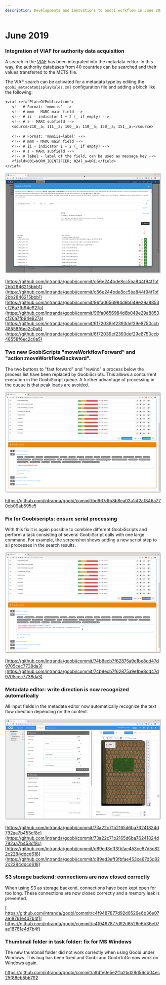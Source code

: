 ```yaml
---
description: Developments and innovations to Goobi workflow in June 2019
---
```


# June 2019

### Integration of VIAF for authority data acquisition

A search in the [VIAF](https://viaf.org/) has been integrated into the metadata editor. In this way, the authority databases from 40 countries can be searched and their values transferred to the METS file.

The VIAF search can be activated for a metadata type by editing the `goobi_metadataDisplayRules.xml` configuration file and adding a block like the following:

```markup
<viaf ref="PlaceOfPublication">                
   <!-- # Format: 'mmmiis' -->                
   <!-- # mmm - MARC main field -->                
   <!-- # ii - indicator 1 + 2 (_ if empty) -->                
   <!-- # s - MARC subfield -->                
   <source>210__a; 111__a; 100__a; 110__a; 150__a; 151__a;</source>                
    
   <!-- # Format: 'mmmiis=label' -->                
   <!-- # mmm - MARC main field -->                
   <!-- # ii - indicator 1 + 2 (_ if empty) -->                
   <!-- # s - MARC subfield -->                
   <!-- # label - label of the field, can be used as message key -->                
   <field>001=NORM_IDENTIFIER; 0247_a=URI;</field>                
</viaf> 
```

![VIAF search in the metadata editor](../.gitbook/assets/1906_viaf_1.png)

[https://github.com/intranda/goobi/commit/d56e244bde8cc5ba844f94f1bf2bb2846215bbb1](https://github.com/intranda/goobi/commit/d56e244bde8cc5ba844f94f1bf2bb2846215bbb1)  
[https://github.com/intranda/goobi/commit/96fa0656984d6b049e29a8853cf26a7fb94e927a](https://github.com/intranda/goobi/commit/96fa0656984d6b049e29a8853cf26a7fb94e927a)  
[https://github.com/intranda/goobi/commit/6f72039ef2393def29e8750ccb48558f6ec2c0a5](https://github.com/intranda/goobi/commit/6f72039ef2393def29e8750ccb48558f6ec2c0a5)

### Two new GoobiScripts "moveWorkflowForward" and "action:moveWorkflowBackward".

The two buttons to "fast forward" and "rewind" a process below the process list have been replaced by GoobiScripts. This allows a concurrent execution in the GoobiScript queue. A further advantage of processing in the queue is that peak loads are avoided.

![Two new GoobiScripts](../.gitbook/assets/1906_goobiscript_1.png)

[https://github.com/intranda/goobi/commit/bd967dfb8b8ea02a1af2af846a770cb09ab595e5  ](https://github.com/intranda/goobi/commit/bd967dfb8b8ea02a1af2af846a770cb09ab595e5%20%20)

### Fix for Goobiscripts: ensure serial processing

With this fix it is again possible to combine different GoobiScripts and perform a task consisting of several GoobiScript calls with one large command. For example, the screenshot shows adding a new script step to all processes in the search results.

![Multiple GoobiScripts in one call](../.gitbook/assets/1906_goobiscript_2.png)

[https://github.com/intranda/goobi/commit/74b8ecb7f62875a9e1be8cd47d9705cec7738da3](https://github.com/intranda/goobi/commit/74b8ecb7f62875a9e1be8cd47d9705cec7738da3)

### Metadata editor: write direction is now recognized automatically

All input fields in the metadata editor now automatically recognize the text flow direction depending on the content.

![Metadata editor input fields with right to left text](../.gitbook/assets/1906_metadata_rtl.png)

[https://github.com/intranda/goobi/commit/73a22c71b2165d6ba76241824d792aa7b453cf8c](https://github.com/intranda/goobi/commit/73a22c71b2165d6ba76241824d792aa7b453cf8c)  
[https://github.com/intranda/goobi/commit/d89ed3eff3fbfae453ce67d5c822c2284ddcd618](https://github.com/intranda/goobi/commit/d89ed3eff3fbfae453ce67d5c822c2284ddcd618)

### S3 storage backend: connections are now closed correctly

When using S3 as storage backend, connections have been kept open for too long. These connections are now closed correctly and a memory leak is prevented.

[  
https://github.com/intranda/goobi/commit/c4f9487877d92d6526e6b36e07ae18761e4d7b4f](
https://github.com/intranda/goobi/commit/c4f9487877d92d6526e6b36e07ae18761e4d7b4f)

### Thumbnail folder in task folder: fix for MS Windows

The new thumbnail folder did not work correctly when using Goobi under Windows. This bug has been fixed and Goobi and GoobiToGo now work on Windows again.

[https://github.com/intranda/goobi/commit/a84fe0e5e2f1a2bd28d56cb04ec25f88eb5bb792  ](https://github.com/intranda/goobi/commit/a84fe0e5e2f1a2bd28d56cb04ec25f88eb5bb792%20%20)

